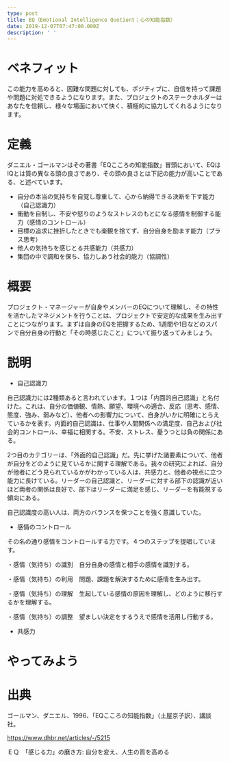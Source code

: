 ```yaml
---
type: post
title: EQ（Emotional Intelligence Quotient；心の知能指数）
date: 2019-12-07T07:47:00.000Z
description: ' '
---
```

# ベネフィット

この能力を高めると、困難な問題に対しても、ポジティブに、自信を持って課題や問題に対処できるようになります。また、プロジェクトのステークホルダーはあなたを信頼し、様々な場面において快く、積極的に協力してくれるようになります。

# 定義

ダニエル・ゴールマンはその著書「EQこころの知能指数」冒頭において、EQはIQとは質の異なる頭の良さであり、その頭の良さとは下記の能力が高いことである、と述べています。

* 自分の本当の気持ちを自覚し尊重して、心から納得できる決断を下す能力（自己認識力）
* 衝動を自制し、不安や怒りのようなストレスのもとになる感情を制御する能力（感情のコントロール）
* 目標の追求に挫折したときでも楽観を捨てず、自分自身を励ます能力（プラス思考）
* 他人の気持ちを感じとる共感能力（共感力）
* 集団の中で調和を保ち、協力しあう社会的能力（協調性）

# 概要

プロジェクト・マネージャーが自身やメンバーのEQについて理解し、その特性を活かしたマネジメントを行うことは、プロジェクトで安定的な成果を生み出すことにつながります。まずは自身のEQを把握するため、1週間や1日などのスパンで自分自身の行動と「その時感じたこと」について振り返ってみましょう。

# 説明



* 自己認識力

自己認識力には2種類あると言われています。１つは「内面的自己認識」と名付けた。これは、自分の価値観、情熱、願望、環境への適合、反応（思考、感情、態度、強み、弱みなど）、他者への影響力について、自身がいかに明確にとらえているかを表す。内面的自己認識は、仕事や人間関係への満足度、自己および社会的コントロール、幸福に相関する。不安、ストレス、憂うつとは負の関係にある。

2つ目のカテゴリーは、「外面的自己認識」だ。先に挙げた諸要素について、他者が自分をどのように見ているかに関する理解である。我々の研究によれば、自分が他者にどう見られているかがわかっている人は、共感力と、他者の視点に立つ能力に長けている。リーダーの自己認識と、リーダーに対する部下の認識が近いほど両者の関係は良好で、部下はリーダーに満足を感じ、リーダーを有能視する傾向にある。

自己認識度の高い人は、両方のバランスを保つことを強く意識していた。

* 感情のコントロール

その名の通り感情をコントロールする力です。４つのステップを提唱しています。

・感情（気持ち）の識別　自分自身の感情と相手の感情を識別する。

・感情（気持ち）の利用　問題、課題を解決するために感情を生み出す。

・感情（気持ち）の理解　生起している感情の原因を理解し、どのように移行するかを理解する。

・感情（気持ち）の調整　望ましい決定をするうえで感情を活用し行動する。

* 共感力





# やってみよう





# 出典

ゴールマン、ダニエル、1996、「EQこころの知能指数」（土屋京子訳）、講談社。

https://www.dhbr.net/articles/-/5215

ＥＱ　「感じる力」の磨き方: 自分を変え、人生の質を高める
